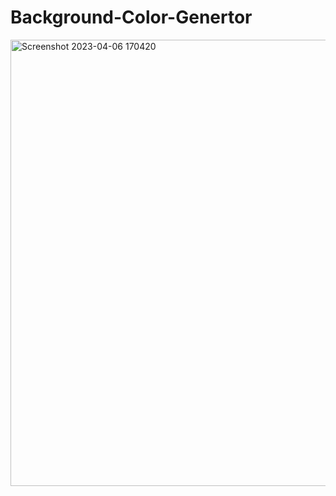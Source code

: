 # Background-Color-Genertor


<img width="714" alt="Screenshot 2023-04-06 170420" src="https://user-images.githubusercontent.com/65957472/230365190-5c2ad6bb-2350-42de-950c-a21cab6612b0.png">

